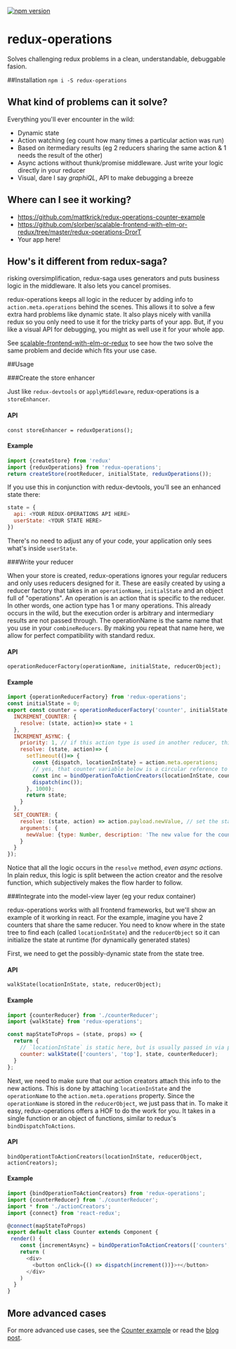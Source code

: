 [![npm version](https://badge.fury.io/js/redux-operations.svg)](https://badge.fury.io/js/redux-operations)

# redux-operations
Solves challenging redux problems in a clean, understandable, debuggable fasion. 

##Installation
`npm i -S redux-operations`

## What kind of problems can it solve?
Everything you'll ever encounter in the wild:
- Dynamic state
- Action watching (eg count how many times a particular action was run)
- Based on itermediary results (eg 2 reducers sharing the same action & 1 needs the result of the other)
- Async actions without thunk/promise middleware. Just write your logic directly in your reducer
- Visual, dare I say *graphiQL*, API to make debugging a breeze

## Where can I see it working?
- https://github.com/mattkrick/redux-operations-counter-example
- https://github.com/slorber/scalable-frontend-with-elm-or-redux/tree/master/redux-operations-DrorT
- Your app here!

## How's it different from redux-saga?
risking oversimplification, redux-saga uses generators and puts business logic in the middleware.
It also lets you cancel promises.

redux-operations keeps all logic in the reducer by adding info to `action.meta.operations` behind the scenes.
This allows it to solve a few extra hard problems like dynamic state.
It also plays nicely with vanilla redux so you only need to use it for the tricky parts of your app.
But, if you like a visual API for debugging, you might as well use it for your whole app.

See [scalable-frontend-with-elm-or-redux](https://github.com/slorber/scalable-frontend-with-elm-or-redux/) to see how the two solve the same problem and decide which fits your use case.

##Usage

###Create the store enhancer

Just like `redux-devtools` or `applyMiddleware`, redux-operations is a `storeEnhancer`.

#### API 
`const storeEnhancer = reduxOperations();`

#### Example
```js
import {createStore} from 'redux'
import {reduxOperations} from 'redux-operations';
return createStore(rootReducer, initialState, reduxOperations());
```

If you use this in conjunction with redux-devtools, you'll see an enhanced state there:

```js
state = {
  api: <YOUR REDUX-OPERATIONS API HERE>
  userState: <YOUR STATE HERE>
})
```
There's no need to adjust any of your code, your application only sees what's inside `userState`.

###Write your reducer

When your store is created, redux-operations ignores your regular reducers and only uses reducers designed for it.
These are easily created by using a reducer factory that takes in an `operationName`, `initialState` and an object full of "operations".
An operation is an action that is specific to the reducer. In other words, one action type has 1 or many operations.
This already occurs in the wild, but the execution order is arbitrary and intermediary results are not passed through.
The operationName is the same name that you use in your `combineReducers`. By making you repeat that name here, we allow for perfect compatibility with standard redux.

#### API
`operationReducerFactory(operationName, initialState, reducerObject);`

#### Example
```js
import {operationReducerFactory} from 'redux-operations';
const initialState = 0;
export const counter = operationReducerFactory('counter', initialState, {
  INCREMENT_COUNTER: {
    resolve: (state, action)=> state + 1
  },
  INCREMENT_ASYNC: {
    priority: 1, // if this action type is used in another reducer, this determines which runs first
    resolve: (state, action)=> {
      setTimeout(()=> {
        const {dispatch, locationInState} = action.meta.operations;
        // yes, that counter variable below is a circular reference to the reducer object
        const inc = bindOperationToActionCreators(locationInState, counter, increment);
        dispatch(inc());
      }, 1000);
      return state;
    }
  },
  SET_COUNTER: {
    resolve: (state, action) => action.payload.newValue, // set the state to the variable passed in
    arguments: {
      newValue: {type: Number, description: 'The new value for the counter'} // show this in the API
    }
  }
});
```
Notice that all the logic occurs in the `resolve` method, *even async actions*. 
In plain redux, this logic is split between the action creator and the resolve function, which subjectively makes the flow harder to follow.

###Integrate into the model-view layer (eg your redux container)

redux-operations works with all frontend frameworks, but we'll show an example of it working in react.
For the example, imagine you have 2 counters that share the same reducer. 
You need to know where in the state tree to find each (called `locationInState`)
and the `reducerObject` so it can initialize the state at runtime (for dynamically generated states)

First, we need to get the possibly-dynamic state from the state tree.

#### API
`walkState(locationInState, state, reducerObject);`

#### Example
```js
import {counterReducer} from './counterReducer';
import {walkState} from 'redux-operations';

const mapStateToProps = (state, props) => {
  return {
    // `locationInState` is static here, but is usually passed in via props.
    counter: walkState(['counters', 'top'], state, counterReducer);
  }
};
```

Next, we need to make sure that our action creators attach this info to the new actions.
This is done by attaching `locationInState` and the `operationName` to the `action.meta.operations` property.
Since the `operationName` is stored in the `reducerObject`, we just pass that in.
To make it easy, redux-operations offers a HOF to do the work for you. 
It takes in a single function or an object of functions, similar to redux's `bindDispatchToActions`.

#### API
`bindOperationtToActionCreators(locationInState, reducerObject, actionCreators);`

#### Example
```js
import {bindOperationToActionCreators} from 'redux-operations';
import {counterReducer} from './counterReducer';
import * from './actionCreators';
import {connect} from 'react-redux';

@connect(mapStateToProps)
export default class Counter extends Component {
 render() {
    const {incrementAsync} = bindOperationToActionCreators(['counters', 'top'], counterReducer, actionCreators);
    return (
      <div>
        <button onClick={() => dispatch(increment())}>+</button>
      </div>
    )
  }
}
```

## More advanced cases
For more advanced use cases, see the [Counter example](https://github.com/mattkrick/redux-operations-counter-example)
or read the [blog post](https://medium.com/@matt.krick/solving-redux-s-shortcoming-in-150-locs-540979ce6cf9#.8ys0jfkpz).
